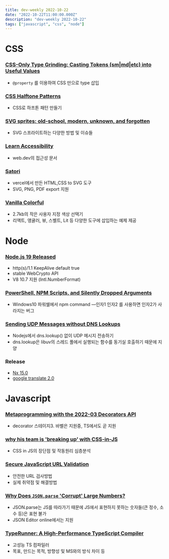 ```yaml
---
title: dev-weekly 2022-10-22
date: "2022-10-22T11:00:00.000Z"
description: "dev-weekly 2022-10-22"
tags: ["javascript", "css", "node"]
---
```

# CSS

### **[CSS-Only Type Grinding: Casting Tokens (sm|md|etc) into Useful Values](https://www.bitovi.com/blog/css-only-type-grinding-casting-tokens-into-useful-values)**

- `@property` 를 이용하여 CSS 만으로 type 삽입

### **[CSS Halftone Patterns](https://css-irl.info/css-halftone-patterns)**

- CSS로 하프톤 패턴 만들기

### **[SVG sprites: old-school, modern, unknown, and forgotten](https://pepelsbey.dev/articles/svg-sprites)**

- SVG 스프라이트하는 다양한 방법 및 이슈들

### **[Learn Accessibility](https://web.dev/learn/accessibility/)**

- web.dev의 접근성 문서

### **[Satori](https://github.com/vercel/satori)**

- vercel에서 만든 HTML,CSS to SVG 도구
- SVG, PNG, PDF export 지원

### **[Vanilla Colorful](https://github.com/web-padawan/vanilla-colorful)**

- 2.7kb의 작은 사용자 지정 색상 선택기
- 리액트, 앵귤러, 뷰, 스벨트, Lit 등 다양한 도구에 삽입하는 예제 제공

# Node

### **[Node.js 19 Released](https://nodejs.org/en/blog/announcements/v19-release-announce/)**

- http(s)/1.1 KeepAlive default true
- stable WebCrypto API
- V8 10.7 지원 (Intl.NumberFormat)

### **[PowerShell, NPM Scripts, and Silently Dropped Arguments](https://www.lloydatkinson.net/posts/2022/powershell-npm-scripts-and-silently-dropped-arguments/)**

- Windows10 파워쉘에서 npm command —인자1 인자2 를 사용하면 인자2가 사라지는 버그

### [Sending UDP Messages without DNS Lookups](https://hermanradtke.com/sending-udp-messages-in-nodejs-without-dns-lookups/)

- Nodejs에서 dns.lookup() 없이 UDP 메시지 전송하기
- dns.lookup은 libuv의 스레드 풀에서 실행되는 함수를 동기실 호출하기 때문에 지양

### Release

- [Nx 15.0](https://github.com/nrwl/nx/releases/tag/15.0.0)
- [google translate 2.0](https://github.com/iamtraction/google-translate/releases/tag/v2.0.0)

# Javascript

### **[Metaprogramming with the 2022-03 Decorators API](https://2ality.com/2022/10/javascript-decorators.html)**

- decorator 스테이지3. 바벨은 지원중, TS에서도 곧 지원

### **[why his team is 'breaking up' with CSS-in-JS](https://dev.to/srmagura/why-were-breaking-up-wiht-css-in-js-4g9b)**

- CSS in JS의 장단점 및 작동원리 심층분석

### **[Secure JavaScript URL Validation](https://snyk.io/blog/secure-javascript-url-validation/)**

- 안전한 URL 검사방법
- 실제 취약점 및 해결방법

### **[Why Does `JSON.parse` 'Corrupt' Large Numbers?](https://jsoneditoronline.org/indepth/parse/why-does-json-parse-corrupt-large-numbers/)**

- JSON.parse는 JS를 따라가기 때문에 JS에서 표현하지 못하는 숫자들(큰 정수, 소수 등)은 표현 불가
- JSON Editor online에서는 지원

### **[TypeRunner: A High-Performance TypeScript Compiler](https://github.com/marcj/TypeRunner)**

- 고성능 TS 컴파일러
- 목표, 만드는 목적, 방향성 및 MS와의 방식 차이 등